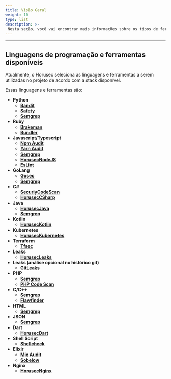 ```yaml
---
title: Visão Geral
weight: 10
type: list
description: >-
 Nesta seção, você vai encontrar mais informações sobre os tipos de ferramentas que a Horusec-CLI usa em suas análises.
---
```


---

## **Linguagens de programação e ferramentas disponíveis**

Atualmente, o Horusec seleciona as linguagens e ferramentas a serem utilizadas no projeto de acordo com a stack disponível.

Essas linguagens e ferramentas são:

* **Python**
  * [**Bandit**](https://github.com/PyCQA/bandit)
  * [**Safety**](https://github.com/pyupio/safety)
  * [**Semgrep**](https://github.com/returntocorp/semgrep)
* **Ruby**
  * [**Brakeman**](https://github.com/presidentbeef/brakeman)
  * [**Bundler**](https://github.com/rubysec/bundler-audit)
* **Javascript/Typescript**
  * [**Npm Audit**](https://docs.npmjs.com/cli/audit)
  * [**Yarn Audit**](https://yarnpkg.com/lang/en/docs/cli/audit/)
  * [**Semgrep**](https://github.com/returntocorp/semgrep)
  * [**HorusecNodeJS**](/docs/pt-br/cli/analysis-tools/open-source-horusec-engine/horusec-nodejs)
  * [**EsLint**](https://github.com/eslint/eslint)
* **GoLang**
  * [**Gosec**](https://github.com/securego/gosec)
  * [**Semgrep**](https://github.com/returntocorp/semgrep)
* **C\#**
  * [**SecuriyCodeScan**](https://security-code-scan.github.io)
  * [**HorusecCSharp**](/docs/pt-br/cli/analysis-tools/open-source-horusec-engine/horusec-csharp)
* **Java**
  * [**HorusecJava**](/docs/pt-br/cli/analysis-tools/open-source-horusec-engine/horusec-java/)
  * [**Semgrep**](https://github.com/returntocorp/semgrep)
* **Kotlin**
  * [**HorusecKotlin**](/docs/pt-br/cli/analysis-tools/open-source-horusec-engine/horusec-kotlin/)
* **Kubernetes**
  * [**HorusecKubernetes**](/docs/pt-br/cli/analysis-tools/open-source-horusec-engine/horusec-kubernetes/)
* **Terraform**
  * [**Tfsec**](https://github.com/liamg/tfsec)
* **Leaks**
  * [**HorusecLeaks**](/docs/pt-br/cli/analysis-tools/open-source-horusec-engine/horusec-leaks/)
* **Leaks \(análise opcional no histórico git\)**
  * [**GitLeaks**](https://github.com/zricethezav/gitleaks)
* **PHP**
  * [**Semgrep**](https://github.com/returntocorp/semgrep)
  * [**PHP Code Scan**](https://github.com/FloeDesignTechnologies/phpcs-security-audit)
* **C\/C++**
  * [**Semgrep**](https://github.com/returntocorp/semgrep)
  * [**Flawfinder**](https://github.com/david-a-wheeler/flawfinder)
* **HTML**
  * [**Semgrep**](https://github.com/returntocorp/semgrep)
* **JSON**
  * [**Semgrep**](https://github.com/returntocorp/semgrep)
* **Dart**
  * [**HorusecDart**](/docs/pt-br/cli/analysis-tools/open-source-horusec-engine/horusec-dart/)
* **Shell Script**
  * [**Shellcheck**](https://github.com/koalaman/shellcheck)
* **Elixir**
  * [**Mix Audit**](https://github.com/mirego/mix_audit)
  * [**Sobelow**](https://github.com/nccgroup/sobelow)
* **Nginx**
  * [**HorusecNginx**](/docs/pt-br/cli/analysis-tools/open-source-horusec-engine/horusec-nginx/)
